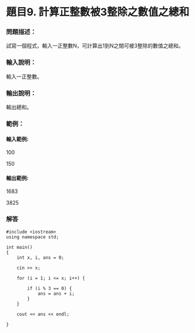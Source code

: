 # 題目9. 計算正整數被3整除之數值之總和
### 問題描述：
試寫一個程式，輸入一正整數N，可計算出1到N之間可被3整除的數值之總和。

### 輸入說明：
輸入一正整數。
### 輸出說明：
輸出總和。

### 範例：
#### 輸入範例:
100

150
#### 輸出範例:
1683

3825

### 解答
```
#include <iostream>
using namespace std;

int main()
{
    int x, i, ans = 0;

    cin >> x;

    for (i = 1; i <= x; i++) {

        if (i % 3 == 0) {
            ans = ans + i;
        }
    }

    cout << ans << endl;

}
```
